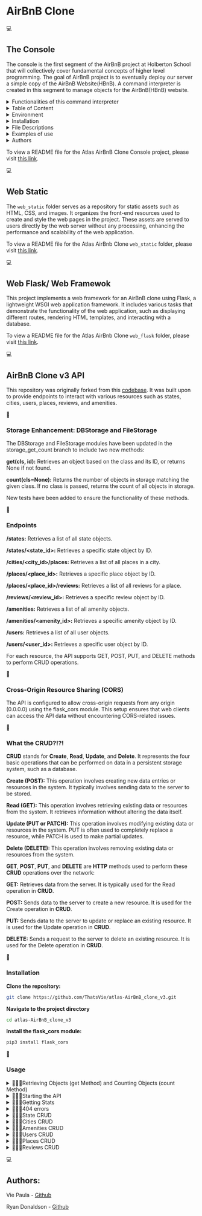# AirBnB Clone 

💻
## The Console
The console is the first segment of the AirBnB project at Holberton School that will collectively cover fundamental concepts of higher level programming. The goal of AirBnB project is to eventually deploy our server a simple copy of the AirBnB Website(HBnB). A command interpreter is created in this segment to manage objects for the AirBnB(HBnB) website.

<details>
<summary>Functionalities of this command interpreter</summary>
<ul>
  <li>Create a new object (ex: a new User or a new Place)</li>
  <li>Retrieve an object from a file, a database etc...</li>
  <li>Do operations on objects (count, compute stats, etc...)</li>
  <li>Update attributes of an object</li>
  <li>Destroy an object</li>
</ul>
</details>
    
<details>
<summary>Table of Content</summary>
<ul>
  <li><a href="#environment">Environment</a></li>
  <li><a href="#installation">Installation</a></li>
  <li><a href="#file-descriptions">File Descriptions</a></li>
  <li><a href="#usage">Usage</a></li>
  <li><a href="#examples-of-use">Examples of use</a></li>
  <li><a href="#bugs">Bugs</a></li>
  <li><a href="#authors">Authors</a></li>
  <li><a href="#license">License</a></li>
</ul>
</details>

<details>
<summary> Environment</summary>
<ul>
  <li>This project is interpreted/tested on Ubuntu 14.04 LTS using python3 (version 3.4.3) </li>
</ul>
</details>

<details>
<summary>Installation</summary>
<ul>
  <li>Clone this repository: `git clone "https://github.com/alexaorrico/AirBnB_clone.git"`</li>
  <li>Access AirBnb directory: `cd AirBnB_clone`</li>
  <li>Run hbnb(interactively): `./console` and enter command</li>
  <li>Run hbnb(non-interactively): `echo "<command>" | ./console.py`</li>
</ul>
</details>

<details>
<summary>File Descriptions</summary>
<ul>
  <li>[console.py](console.py) - the console contains the entry point of the command interpreter.</li>
  <li>List of commands this console current supports:</li>
  <li>`EOF` - exits console</li>
  <li>`quit` - exits console</li>
  <li>`<emptyline>` - overwrites default emptyline method and does nothing</li>
  <li>`create` - Creates a new instance of`BaseModel`, saves it (to the JSON file) and prints the id</li>
  <li>`destroy` - Deletes an instance based on the class name and id (save the change into the JSON file).</li>
  <li>`show` - Prints the string representation of an instance based on the class name and id.</li>
  <li>`all` - Prints all string representation of all instances based or not on the class name.</li>
  <li>`update` - Updates an instance based on the class name and id by adding or updating attribute (save the change into the JSON file).</li>
</ul>

#### `models/` directory contains classes used for this project:
<ul>
  <li>[base_model.py](/models/base_model.py) - The BaseModel class from which future classes will be derived</li>
  <li>`def __init__(self, *args, **kwargs)` - Initialization of the base model</li>
  <li>`def __str__(self)` - String representation of the BaseModel class</li>
  <li>`def save(self)` - Updates the attribute `updated_at` with the current datetime</li>
  <li>`def to_dict(self)` - returns a dictionary containing all keys/values of the instance</li>
</ul>

Classes inherited from Base Model:
<ul>
  <li>[amenity.py](/models/amenity.py)</li>
  <li>[city.py](/models/city.py)</li>
  <li>[place.py](/models/place.py)</li>
  <li>[review.py](/models/review.py)</li>
  <li>[state.py](/models/state.py)</li>
  <li>[user.py](/models/user.py)</li>
</ul>

#### `/models/engine` directory contains File Storage class that handles JASON serialization and deserialization :
<ul>
  <li>[file_storage.py](/models/engine/file_storage.py) - serializes instances to a JSON file & deserializes back to instances</li>
  <li>`def all(self)` - returns the dictionary __objects</li>
  <li>`def new(self, obj)` - sets in __objects the obj with key <obj class name>.id</li>
  <li>`def save(self)` - serializes __objects to the JSON file (path: __file_path)</li>
  <li>` def reload(self)` - deserializes the JSON file to __objects</li>
</ul>

#### `/tests` directory contains all unit test cases for this project:
<ul>
  <li>[/test_models/test_base_model.py](/tests/test_models/test_base_model.py) - Contains the TestBaseModel and TestBaseModelDocs classes</li>
  <li>TestBaseModelDocs class:</li>
  <li>`def setUpClass(cls)`- Set up for the doc tests</li>
  <li>`def test_pep8_conformance_base_model(self)` - Test that models/base_model.py conforms to PEP8</li>
  <li>`def test_pep8_conformance_test_base_model(self)` - Test that tests/test_models/test_base_model.py conforms to PEP8</li>
  <li>`def test_bm_module_docstring(self)` - Test for the base_model.py module docstring</li>
  <li>`def test_bm_class_docstring(self)` - Test for the BaseModel class docstring</li>
  <li>`def test_bm_func_docstrings(self)` - Test for the presence of docstrings in BaseModel methods</li>

TestBaseModel class:
<ul>
  <li>`def test_is_base_model(self)` - Test that the instantiation of a BaseModel works</li>
  <li>`def test_created_at_instantiation(self)` - Test created_at is a pub. instance attribute of type datetime</li>
  <li>`def test_updated_at_instantiation(self)` - Test updated_at is a pub. instance attribute of type datetime</li>
  <li>`def test_diff_datetime_objs(self)` - Test that two BaseModel instances have different datetime objects</li>
</ul>

[/test_models/test_amenity.py](/tests/test_models/test_amenity.py) - Contains the TestAmenityDocs class:
<ul>
  <li>`def setUpClass(cls)` - Set up for the doc tests</li>
  <li>`def test_pep8_conformance_amenity(self)` - Test that models/amenity.py conforms to PEP8</li>
  <li>`def test_pep8_conformance_test_amenity(self)` - Test that tests/test_models/test_amenity.py conforms to PEP8</li>
  <li>`def test_amenity_module_docstring(self)` - Test for the amenity.py module docstring</li>
  <li>`def test_amenity_class_docstring(self)` - Test for the Amenity class docstring</li>
</ul>

[/test_models/test_city.py](/tests/test_models/test_city.py) - Contains the TestCityDocs class:
<ul>
  <li>`def setUpClass(cls)` - Set up for the doc tests</li>
  <li>`def test_pep8_conformance_city(self)` - Test that models/city.py conforms to PEP8</li>
  <li>`def test_pep8_conformance_test_city(self)` - Test that tests/test_models/test_city.py conforms to PEP8</li>
  <li>`def test_city_module_docstring(self)` - Test for the city.py module docstring</li>
  <li>`def test_city_class_docstring(self)` - Test for the City class docstring</li>
</ul>

[/test_models/test_file_storage.py](/tests/test_models/test_file_storage.py) - Contains the TestFileStorageDocs class:
<ul>
  <li>`def setUpClass(cls)` - Set up for the doc tests</li>
  <li>`def test_pep8_conformance_file_storage(self)` - Test that models/file_storage.py conforms to PEP8</li>
  <li>`def test_pep8_conformance_test_file_storage(self)` - Test that tests/test_models/test_file_storage.py conforms to PEP8</li>
  <li>`def test_file_storage_module_docstring(self)` - Test for the file_storage.py module docstring</li>
  <li>`def test_file_storage_class_docstring(self)` - Test for the FileStorage class docstring</li>
</ul>

[/test_models/test_place.py](/tests/test_models/test_place.py) - Contains the TestPlaceDoc class:
<ul>
  <li>`def setUpClass(cls)` - Set up for the doc tests</li>
  <li>`def test_pep8_conformance_place(self)` - Test that models/place.py conforms to PEP8.</li>
  <li>`def test_pep8_conformance_test_place(self)` - Test that tests/test_models/test_place.py conforms to PEP8.</li>
  <li>`def test_place_module_docstring(self)` - Test for the place.py module docstring</li>
  <li>`def test_place_class_docstring(self)` - Test for the Place class docstring</li>
</ul>

[/test_models/test_review.py](/tests/test_models/test_review.py) - Contains the TestReviewDocs class:
<ul>
  <li>`def setUpClass(cls)` - Set up for the doc tests</li>
  <li>`def test_pep8_conformance_review(self)` - Test that models/review.py conforms to PEP8</li>
  <li>`def test_pep8_conformance_test_review(self)` - Test that tests/test_models/test_review.py conforms to PEP8</li>
  <li>`def test_review_module_docstring(self)` - Test for the review.py module docstring</li>
  <li>`def test_review_class_docstring(self)` - Test for the Review class docstring</li>
</ul>

[/test_models/state.py](/tests/test_models/test_state.py) - Contains the TestStateDocs class:
<ul>
  <li>`def setUpClass(cls)` - Set up for the doc tests</li>
  <li>`def test_pep8_conformance_state(self)` - Test that models/state.py conforms to PEP8</li>
  <li>`def test_pep8_conformance_test_state(self)` - Test that tests/test_models/test_state.py conforms to PEP8</li>
  <li>`def test_state_module_docstring(self)` - Test for the state.py module docstring</li>
  <li>`def test_state_class_docstring(self)` - Test for the State class docstring</li>
</ul>

[/test_models/user.py](/tests/test_models/test_user.py) - Contains the TestUserDocs class:
<ul>
  <li>`def setUpClass(cls)` - Set up for the doc tests</li>
  <li>`def test_pep8_conformance_user(self)` - Test that models/user.py conforms to PEP8</li>
  <li>`def test_pep8_conformance_test_user(self)` - Test that tests/test_models/test_user.py conforms to PEP8</li>
  <li>`def test_user_module_docstring(self)` - Test for the user.py module docstring</li>
  <li>`def test_user_class_docstring(self)` - Test for the User class docstring</li>
</ul>


</details>

<details>
<summary>Examples of use</summary>

```
vagrantAirBnB_clone$./console.py
(hbnb) help

Documented commands (type help <topic>):
========================================
EOF  all  create  destroy  help  quit  show  update

(hbnb) all MyModel
** class doesn't exist **
(hbnb) create BaseModel
7da56403-cc45-4f1c-ad32-bfafeb2bb050
(hbnb) all BaseModel
[[BaseModel] (7da56403-cc45-4f1c-ad32-bfafeb2bb050) {'updated_at': datetime.datetime(2017, 9, 28, 9, 50, 46, 772167), 'id': '7da56403-cc45-4f1c-ad32-bfafeb2bb050', 'created_at': datetime.datetime(2017, 9, 28, 9, 50, 46, 772123)}]
(hbnb) show BaseModel 7da56403-cc45-4f1c-ad32-bfafeb2bb050
[BaseModel] (7da56403-cc45-4f1c-ad32-bfafeb2bb050) {'updated_at': datetime.datetime(2017, 9, 28, 9, 50, 46, 772167), 'id': '7da56403-cc45-4f1c-ad32-bfafeb2bb050', 'created_at': datetime.datetime(2017, 9, 28, 9, 50, 46, 772123)}
(hbnb) destroy BaseModel 7da56403-cc45-4f1c-ad32-bfafeb2bb050
(hbnb) show BaseModel 7da56403-cc45-4f1c-ad32-bfafeb2bb050
** no instance found **
(hbnb) quit
```
</details>

<details>
<summary> Authors</summary>
<li>Alexa Orrico - [Github](https://github.com/alexaorrico) / [Twitter](https://twitter.com/alexa_orrico)  </li>
<li>Jennifer Huang - [Github](https://github.com/jhuang10123) / [Twitter](https://twitter.com/earthtojhuang)  </li>
<li>Second part of Airbnb: Joann Vuong</li>
</details>

To view a README file for the Atlas AirBnB Clone Console project, please visit [this link](https://github.com/ThatsVie/atlas-AirBnB_clone/blob/main/README.md).


💻
 ## Web Static

The `web_static` folder serves as a repository for static assets such as HTML, CSS, and images. It organizes the front-end resources used to create and style the web pages in the project. These assets are served to users directly by the web server without any processing, enhancing the performance and scalability of the web application.

To view a README file for the Atlas AirBnb Clone `web_static` folder, please visit [this link](https://github.com/ThatsVie/atlas-AirBnB_clone/blob/main/web_static/README.md).

💻
## Web Flask/ Web Framewok

This project implements a web framework for an AirBnB clone using Flask, a lightweight WSGI web application framework. It includes various tasks that demonstrate the functionality of the web application, such as displaying different routes, rendering HTML templates, and interacting with a database.

To view a README file for the Atlas AirBnb Clone `web_flask` folder, please visit [this link](https://github.com/ThatsVie/atlas-AirBnB_clone_v2/blob/master/web_flask/README.md).

💻
## AirBnB Clone v3 API

This repository was originally forked from this [codebase](https://github.com/alexaorrico/AirBnB_clone_v2). It was built upon to provide endpoints to interact with various resources such as states, cities, users, places, reviews, and amenities.

💫
### Storage Enhancement: DBStorage and FileStorage

The DBStorage and FileStorage modules have been updated in the storage_get_count branch to include two new methods:

**get(cls, id):** Retrieves an object based on the class and its ID, or returns None if not found.

**count(cls=None):** Returns the number of objects in storage matching the given class. If no class is passed, returns the count of all objects in storage.

New tests have been added to ensure the functionality of these methods.

💫
### Endpoints

**/states:** Retrieves a list of all state objects.

**/states/<state_id>:** Retrieves a specific state object by ID.

**/cities/<city_id>/places:** Retrieves a list of all places in a city.

**/places/<place_id>:** Retrieves a specific place object by ID.

**/places/<place_id>/reviews:** Retrieves a list of all reviews for a place.

**/reviews/<review_id>:** Retrieves a specific review object by ID.

**/amenities:** Retrieves a list of all amenity objects.

**/amenities/<amenity_id>:** Retrieves a specific amenity object by ID.

**/users:** Retrieves a list of all user objects.

**/users/<user_id>:** Retrieves a specific user object by ID.

For each resource, the API supports GET, POST, PUT, and DELETE methods to perform CRUD operations.

💫
### Cross-Origin Resource Sharing (CORS)
The API is configured to allow cross-origin requests from any origin (0.0.0.0) using the flask_cors module. This setup ensures that web clients can access the API data without encountering CORS-related issues.

💫
### What the CRUD?!?!
**CRUD** stands for **Create**, **Read**, **Update**, and **Delete**. It represents the four basic operations that can be performed on data in a persistent storage system, such as a database.

**Create (POST):** This operation involves creating new data entries or resources in the system. It typically involves sending data to the server to be stored.

**Read (GET):** This operation involves retrieving existing data or resources from the system. It retrieves information without altering the data itself.

**Update (PUT or PATCH):** This operation involves modifying existing data or resources in the system. PUT is often used to completely replace a resource, while PATCH is used to make partial updates.

**Delete (DELETE):** This operation involves removing existing data or resources from the system.

**GET**, **POST**, **PUT**, and **DELETE** are **HTTP** methods used to perform these **CRUD** operations over the network:

**GET:** Retrieves data from the server. It is typically used for the Read operation in **CRUD**.

**POST:** Sends data to the server to create a new resource. It is used for the Create operation in **CRUD**.

**PUT:** Sends data to the server to update or replace an existing resource. It is used for the Update operation in **CRUD**.

**DELETE:** Sends a request to the server to delete an existing resource. It is used for the Delete operation in **CRUD**.

💫
### Installation

**Clone the repository:**
```bash
git clone https://github.com/ThatsVie/atlas-AirBnB_clone_v3.git
```
**Navigate to the project directory**
```bash
cd atlas-AirBnB_clone_v3
```
**Install the flask_cors module:**
```bash
pip3 install flask_cors
```
💫
### Usage

<details>
<summary>
🌻🌻🌻Retrieving Objects (get Method) and Counting Objects (count Method) </summary>
<ul>
  <li>
    
Input this command:

```bash
cat test_get_count.py
```

The command cat test_get_count.py is used to display the contents of the file named test_get_count.py.
![Screenshot 2024-03-18 155039](https://github.com/ThatsVie/atlas-AirBnB_clone_v3/assets/143755961/14959e0c-c94b-43ea-bccf-efc9460cfecb)

Input this command:

```bash
HBNB_MYSQL_USER=hbnb_dev HBNB_MYSQL_PWD=hbnb_dev_pwd HBNB_MYSQL_HOST=localhost HBNB_MYSQL_DB=hbnb_dev_db HBNB_TYPE_STORAGE=db ./test_get_count.py
```
This command sets environment variables for MySQL connection parameters (HBNB_MYSQL_USER, HBNB_MYSQL_PWD, HBNB_MYSQL_HOST, HBNB_MYSQL_DB) and the storage type (HBNB_TYPE_STORAGE). Then, it executes the Python script test_get_count.py.

![Screenshot 2024-03-18 155447](https://github.com/ThatsVie/atlas-AirBnB_clone_v3/assets/143755961/870992bd-3496-43d3-a900-a354c6b6d222)

Input this command:

```bash
./test_get_count.py
```

This command executes the Python script named test_get_count.py in the current directory.

![Screenshot 2024-03-18 155722](https://github.com/ThatsVie/atlas-AirBnB_clone_v3/assets/143755961/33f6ebc4-a9d3-434b-8c56-ad31ad713e4a)

</ul> </li> </details>


<details>
<summary>
🌻🌻🌻Starting the API
</summary>
  <ul></li>
    
Input this command:
```bash
HBNB_MYSQL_USER=hbnb_dev HBNB_MYSQL_PWD=hbnb_dev_pwd HBNB_MYSQL_HOST=localhost HBNB_MYSQL_DB=hbnb_dev_db HBNB_TYPE_STORAGE=db HBNB_API_HOST=0.0.0.0 HBNB_API_PORT=5000 python3 -m api.v1.app
```
This command initializes environment variables for MySQL configuration, storage type, API host, and port, then runs the API server using Python 3.

![Screenshot 2024-03-18 160252](https://github.com/ThatsVie/atlas-AirBnB_clone_v3/assets/143755961/e1bd81a7-04be-434a-9d5a-548266ae664a)

In another terminal input this command:
```bash
curl -X GET http://0.0.0.0:5000/api/v1/status
```
This command sends a **GET** request to the specified URL (http://0.0.0.0:5000/api/v1/status) to retrieve the status of the API.

![Screenshot 2024-03-18 160933](https://github.com/ThatsVie/atlas-AirBnB_clone_v3/assets/143755961/7243b816-3017-42cc-beb8-2ea01fb825bc)

Next, input this command:
```bash
curl -X GET -s http://0.0.0.0:5000/api/v1/status -vvv 2>&1 | grep Content-Type
```
This command sends a **GET** request to the URL http://0.0.0.0:5000/api/v1/status with verbose output enabled (-vvv) while suppressing the progress meter (-s). It then redirects the standard error stream (2>&1) to the standard output stream. Finally, it filters the output to display lines containing "Content-Type" using the grep command.

![Screenshot 2024-03-18 161236](https://github.com/ThatsVie/atlas-AirBnB_clone_v3/assets/143755961/7b3b8c22-476d-440e-a178-22fb2a432692)

</ul> </li> </details>

<details>
<summary>
🌻🌻🌻Getting Stats  </summary>
<ul>
  <li>
    
**Note: For this to work the API needs to be running.**

In your terminal input this command:
```bash
curl -X GET http://0.0.0.0:5000/api/v1/stats
```
This command sends a **GET** request to the specified URL http://0.0.0.0:5000/api/v1/stats. It is querying an API endpoint to retrieve statistics about the number of each type of object. The response will contain a JSON object with the counts of various object types such as amenities, cities, places, reviews, states, and users.

![Screenshot 2024-03-18 164441](https://github.com/ThatsVie/atlas-AirBnB_clone_v3/assets/143755961/92765fc0-f35a-4d4d-8f00-593b96591e94)


Now, in your browser:
```bash
http://localhost:5000/api/v1/stats
```
![Screenshot 2024-03-18 164607](https://github.com/ThatsVie/atlas-AirBnB_clone_v3/assets/143755961/3b0cc174-5da5-4c4f-9698-5fe0acdb98e8)

</ul> </li> </details>

<details>
<summary>🌻🌻🌻404 errors  </summary>
<ul>
  <li>

**Note: Ensure the API is running**

This task ensures that when clients access invalid endpoints in the API, they receive a clear and standardized JSON response indicating that the requested resource was not found.

In your terminal input this command
```bash
curl -X GET http://0.0.0.0:5000/api/v1/nop
```

This command sends a **GET** request to http://0.0.0.0:5000/api/v1/nop, attempting to retrieve data from the specified URL.
![Screenshot 2024-03-18 170823](https://github.com/ThatsVie/atlas-AirBnB_clone_v3/assets/143755961/871248f0-ddf9-43ee-8fa7-7ca59ba7031a)

Then, input this command
```bash
curl -X GET http://0.0.0.0:5000/api/v1/nop -vvv
```
This command sends a verbose GET request to http://0.0.0.0:5000/api/v1/nop, providing detailed output about the request and response communication.

![Screenshot 2024-03-18 170844](https://github.com/ThatsVie/atlas-AirBnB_clone_v3/assets/143755961/c200ec65-5028-4353-a23c-7b42f84e3279)

Now, in your browser:
```bash
http://localhost:5000/api/v1/nop
```
![Screenshot 2024-03-18 170706](https://github.com/ThatsVie/atlas-AirBnB_clone_v3/assets/143755961/79c60134-4dd9-42dd-878a-3a15a49012d5)

</ul> </li> </details>

<details>
<summary>
🌻🌻🌻State CRUD   </summary>
<ul>
  <li>

**Ensure the API server is still running**
Input this command in your terminal
```bash
curl -X GET http://0.0.0.0:5000/api/v1/states/
```

This command retrieves a list of all State objects from the API.

![Screenshot 2024-03-18 171651](https://github.com/ThatsVie/atlas-AirBnB_clone_v3/assets/143755961/7b028171-a828-481a-98dd-da5cb339b237)


Now in your browser:
```bash
http://localhost:5000/api/v1/states/
```

![Screenshot 2024-03-18 171812](https://github.com/ThatsVie/atlas-AirBnB_clone_v3/assets/143755961/46275bea-8ada-42e8-a47e-8a06f4fccfd2)


Next, in the terminal input this command:
```bash
curl -X GET http://0.0.0.0:5000/api/v1/states/bbee73a7-2f71-47e6-938a-2d9e932d4ff9
```

This command retrieves a specific State object with the ID "bbee73a7-2f71-47e6-938a-2d9e932d4ff9" from the API.

![Screenshot 2024-03-18 172110](https://github.com/ThatsVie/atlas-AirBnB_clone_v3/assets/143755961/943d4a6f-ae5d-4cde-ad56-ce721c49b460)

In your browser:
```
http://localhost:5000/api/v1/states/bbee73a7-2f71-47e6-938a-2d9e932d4ff9
```

![Screenshot 2024-03-18 172323](https://github.com/ThatsVie/atlas-AirBnB_clone_v3/assets/143755961/fa91b52a-4d04-4765-a376-b9b035d637e2)

Next, in your terminal input this command

```bash
curl -X POST http://0.0.0.0:5000/api/v1/states/ -H "Content-Type: application/json" -d '{"name": "California"}' -vvv
```
This command sends a **POST** request to create a new State object with the name "California" to the specified API endpoint. The request body is in JSON format, containing the name of the State. The -vvv flag is for verbose output, providing detailed information about the request and response.

![Screenshot 2024-03-18 172632](https://github.com/ThatsVie/atlas-AirBnB_clone_v3/assets/143755961/407f72c4-ac27-4dbc-9642-ee709521d547)

Next, in your terminal input this command
```
curl -X PUT http://0.0.0.0:5000/api/v1/states/bbee73a7-2f71-47e6-938a-2d9e932d4ff9 -H "Content-Type: application/json" -d '{"name": "Mississippi is so cool"}'
```
This command is sending a **PUT** request to the endpoint http://0.0.0.0:5000/api/v1/states/bbee73a7-2f71-47e6-938a-2d9e932d4ff9 with the data {"name": "Mississippi is so cool"} in JSON format and specifying the header Content-Type: application/json. It's intended to update the name of the State object with the specified ID (bbee73a7-2f71-47e6-938a-2d9e932d4ff9) to "Mississippi is so cool".

![Screenshot 2024-03-18 173318](https://github.com/ThatsVie/atlas-AirBnB_clone_v3/assets/143755961/c71682f4-0bc5-4b61-be06-7238e6c6c240)

In your browser:
```bash
http://localhost:5000/api/v1/states/bbee73a7-2f71-47e6-938a-2d9e932d4ff9
```

![Screenshot 2024-03-18 173453](https://github.com/ThatsVie/atlas-AirBnB_clone_v3/assets/143755961/e51ff67a-b131-478c-9270-df9a8ef4c4a2)

Mississippi is so cool now!( And always, obvs!)

**Important Note about DELETE:
Currently, although the DELETE function for State exists, there are constraints related to the state_id column in the cities table. This constraint prevents the deletion of State objects if associated City objects still reference them. As a result, attempting to use the DELETE function for State while associated City objects still exist triggers an error. You must delete all associated Cities before deleting the State**

</ul> </li> </details>

<details>
<summary>
🌻🌻🌻Cities CRUD   </summary>
<ul>
  <li>

**Ensure the API server is still running**

Input this command in your terminal
```bash
curl -X GET http://0.0.0.0:5000/api/v1/states/not_an_id/cities/
```
The command curl -X GET http://0.0.0.0:5000/api/v1/states/not_an_id/cities/ sends a **GET** request to the specified URL, which is the endpoint for retrieving the list of cities associated with a particular state. However, in this case, the not_an_id part in the URL represents that the provided state_id is not a valid ID for any state object in the system. Therefore, the request will lresult in a 404 error indicating that the state with the provided ID was not found.

![image](https://github.com/ThatsVie/atlas-AirBnB_clone_v3/assets/143755961/c5d9fb34-6cf4-46b2-82d7-f5c521964363)

In your browser:
```bash
http://localhost:5000/api/v1/states/not_an_id/cities/
```
![image](https://github.com/ThatsVie/atlas-AirBnB_clone_v3/assets/143755961/4752f391-a60a-4989-91b3-2f912010d86e)

Next, input this command in your terminal
```bash
curl -X GET http://0.0.0.0:5000/api/v1/states/2b9a4627-8a9e-4f32-a752-9a84fa7f4efd/cities
```
The command curl -X GET http://0.0.0.0:5000/api/v1/states/2b9a4627-8a9e-4f32-a752-9a84fa7f4efd/cities sends a **GET** request to the specified URL, which is the endpoint for retrieving the list of cities associated with the state identified by the UUID 2b9a4627-8a9e-4f32-a752-9a84fa7f4efd. This command fetches all cities that belong to the state with the provided ID.

![image](https://github.com/ThatsVie/atlas-AirBnB_clone_v3/assets/143755961/0a3203d7-c312-4745-9126-4af9366492ba)

In your browser:
```bash
http://localhost:5000/api/v1/states/2b9a4627-8a9e-4f32-a752-9a84fa7f4efd/cities
```
![image](https://github.com/ThatsVie/atlas-AirBnB_clone_v3/assets/143755961/4ece7f3f-2405-42cf-8873-3bb55d40eb3a)

Next, input this command in your terminal:
```bash
curl -X GET http://0.0.0.0:5000/api/v1/cities/1da255c0-f023-4779-8134-2b1b40f87683
```
The command curl -X GET http://0.0.0.0:5000/api/v1/cities/1da255c0-f023-4779-8134-2b1b40f87683 sends a **GET** request to the specified URL, which is the endpoint for retrieving information about a specific city. The UUID 1da255c0-f023-4779-8134-2b1b40f87683 in the URL identifies the city whose information is being requested.

![image](https://github.com/ThatsVie/atlas-AirBnB_clone_v3/assets/143755961/907c843d-d311-4539-abe5-eeda86eeba58)

In your browser:
```bash
http://localhost:5000/api/v1/cities/1da255c0-f023-4779-8134-2b1b40f87683
```

![image](https://github.com/ThatsVie/atlas-AirBnB_clone_v3/assets/143755961/fec5632a-c160-4b12-bc71-13de8082679f)

Next, input this command in your terminal:
```
curl -X POST http://0.0.0.0:5000/api/v1/states/2b9a4627-8a9e-4f32-a752-9a84fa7f4efd/cities -H "Content-Type: application/json" -d '{"name": "Alexandria"}' -vvv
```
This command CREATES city named "Alexandria" associated with the state identified by the UUID 2b9a4627-8a9e-4f32-a752-9a84fa7f4efd.

![image](https://github.com/ThatsVie/atlas-AirBnB_clone_v3/assets/143755961/38858ba6-5d7c-4f71-b737-1a16f8caa78e)

In your browser:
```bash
http://localhost:5000/api/v1/states/2b9a4627-8a9e-4f32-a752-9a84fa7f4efd/cities
```

![image](https://github.com/ThatsVie/atlas-AirBnB_clone_v3/assets/143755961/edb08564-223b-4e68-a8c2-310d45442d77)

Input this command in your terminal:
```bash
curl -X PUT http://0.0.0.0:5000/api/v1/cities/8b871e03-8103-40b0-b609-ad776960468e -H "Content-Type: application/json" -d '{"name": "Bossier City"}'
```
The command curl -X PUT http://0.0.0.0:5000/api/v1/cities/8b871e03-8103-40b0-b609-ad776960468e -H "Content-Type: application/json" -d '{"name": "Bossier City"}' sends an HTTP **PUT** request to update a City object with the ID 8b871e03-8103-40b0-b609-ad776960468e. It specifies that the data being sent is in JSON format and includes the new name "Bossier City" for the city being updated.

![image](https://github.com/ThatsVie/atlas-AirBnB_clone_v3/assets/143755961/9ed96d68-7dea-412d-8102-dcd5b26c0f9c)


Input this command in your terminal:
```bash
curl -X GET http://0.0.0.0:5000/api/v1/cities/8b871e03-8103-40b0-b609-ad776960468e
```
The command curl -X GET http://0.0.0.0:5000/api/v1/cities/8b871e03-8103-40b0-b609-ad776960468e sends an HTTP GET request to retrieve information about the City object with the ID 8b871e03-8103-40b0-b609-ad776960468e from the specified API endpoint.

![image](https://github.com/ThatsVie/atlas-AirBnB_clone_v3/assets/143755961/04bb0e93-cc96-4839-bb38-47bade7b3b7c)

The response confirms that the City object's information has been updated, showing the new name "Bossier City" along with other details such as creation and update timestamps.

In your browser:
```bash
http://localhost:5000/api/v1/cities/8b871e03-8103-40b0-b609-ad776960468e
```

![Screenshot 2024-03-18 194927](https://github.com/ThatsVie/atlas-AirBnB_clone_v3/assets/143755961/dba75d0e-0a6d-4b32-b97c-b13b0be89086)


Input this command in your terminal:
```bash
curl -X DELETE http://0.0.0.0:5000/api/v1/cities/8b871e03-8103-40b0-b609-ad776960468e
```
This command sends an HTTP **DELETE** request to the specified endpoint http://0.0.0.0:5000/api/v1/cities/8b871e03-8103-40b0-b609-ad776960468e, aiming to delete the City object with the ID 8b871e03-8103-40b0-b609-ad776960468e. It requests the server to remove the City resource associated with the provided ID. If successful, the server should respond with an appropriate confirmation or success message, indicating that the deletion was executed.

![image](https://github.com/ThatsVie/atlas-AirBnB_clone_v3/assets/143755961/b8cf1b58-4363-436d-b4d8-bfa9483b32dd)

Input this command in your terminal:
```bash
curl -X GET http://0.0.0.0:5000/api/v1/cities/8b871e03-8103-40b0-b609-ad776960468e
```
This command is used to verify whether the City with the ID 8b871e03-8103-40b0-b609-ad776960468e has been deleted. It sends an HTTP GET request to the specified endpoint http://0.0.0.0:5000/api/v1/cities/8b871e03-8103-40b0-b609-ad776960468e to retrieve information about the City object. If the City has been successfully deleted, the server's response should indicate that the resource is not found.

![image](https://github.com/ThatsVie/atlas-AirBnB_clone_v3/assets/143755961/b81958c1-4ab6-40a9-b8a4-e01b39a10856)


In your browser:
```bash
http://localhost:5000/api/v1/cities/8b871e03-8103-40b0-b609-ad776960468e
```
![image](https://github.com/ThatsVie/atlas-AirBnB_clone_v3/assets/143755961/48a14aa5-6f1f-4e29-9e20-a4fb3c5483ea)

</ul> </li> </details>

<details>
<summary>
🌻🌻🌻Amenities CRUD  </summary>
<ul>
  <li>

**Ensure the API server is still running**

Input this command in your terminal
```bash
curl -X GET http://0.0.0.0:5000/api/v1/amenities/
```
The command curl -X **GET** http://0.0.0.0:5000/api/v1/amenities/ fetches a list of all amenities from the specified API endpoint.

![image](https://github.com/ThatsVie/atlas-AirBnB_clone_v3/assets/143755961/36928225-9cad-4670-81ce-8d170125235c)

In your browser:
```bash
http://localhost:5000/api/v1/amenities/
```

![image](https://github.com/ThatsVie/atlas-AirBnB_clone_v3/assets/143755961/b7706689-a244-4d25-831a-707e7d77443d)

Next, input this command in your terminal:
```bash
curl -X GET http://0.0.0.0:5000/api/v1/amenities/017ec502-e84a-4a0f-92d6-d97e27bb6bdf
```

The command curl -X **GET** http://0.0.0.0:5000/api/v1/amenities/017ec502-e84a-4a0f-92d6-d97e27bb6bdf sends a GET request to the specified API endpoint, aiming to retrieve information about the amenity with the ID 017ec502-e84a-4a0f-92d6-d97e27bb6bdf.

![image](https://github.com/ThatsVie/atlas-AirBnB_clone_v3/assets/143755961/3eb73fa9-a8a0-4f17-97b1-f67d337df377)

In your browser:
```bash
http://localhost:5000/api/v1/amenities/017ec502-e84a-4a0f-92d6-d97e27bb6bdf
```

![image](https://github.com/ThatsVie/atlas-AirBnB_clone_v3/assets/143755961/74768849-0279-4220-94db-8254e74289d4)

Next, input this command in your terminal:

```bash
curl -X POST http://0.0.0.0:5000/api/v1/amenities/ -H "Content-Type: application/json" -d '{"name": "Pugs"}' -vvv
```

This command is making a **POST** request to the endpoint http://0.0.0.0:5000/api/v1/amenities/ with the header Content-Type: application/json and the data {"name": "Pugs"} in JSON format. The -vvv flag is for verbose output, providing detailed information about the request and response. It is intended to create a new amenity with the name "Pugs" in the API.

![image](https://github.com/ThatsVie/atlas-AirBnB_clone_v3/assets/143755961/9ed081ac-aa46-4170-a1b3-c5f626974e04)

In your browser:
```bash
http://localhost:5000/api/v1/amenities/a4efd896-0685-47d3-ab8b-daa06195951a
```

![image](https://github.com/ThatsVie/atlas-AirBnB_clone_v3/assets/143755961/ff09942a-f74d-4d4a-8b92-3e7b984603ca)

Next, input this command in your terminal:
```bash
 curl -X PUT http://0.0.0.0:5000/api/v1/amenities/a4efd896-0685-47d3-ab8b-daa06195951a -H "Content-Type: application/json" -d '{"name": "Pugs are Love"}'
```

This command is sending a **PUT** request to the endpoint http://0.0.0.0:5000/api/v1/amenities/a4efd896-0685-47d3-ab8b-daa06195951a with the header Content-Type: application/json and the data {"name": "Pugs are Love"} in JSON format. It's intended to update the amenity with the ID a4efd896-0685-47d3-ab8b-daa06195951a to have the name "Pugs are Love" in the API.

![image](https://github.com/ThatsVie/atlas-AirBnB_clone_v3/assets/143755961/8efb23bb-fecf-4aea-9663-475e17ebd0d8)

Next, input this command in your terminal:
```bash
curl -X GET http://0.0.0.0:5000/api/v1/amenities/a4efd896-0685-47d3-ab8b-daa06195951a
```


This command is sending a **GET** request to the endpoint http://0.0.0.0:5000/api/v1/amenities/a4efd896-0685-47d3-ab8b-daa06195951a. It is requesting information about the amenity with the ID a4efd896-0685-47d3-ab8b-daa06195951a from the API.

![image](https://github.com/ThatsVie/atlas-AirBnB_clone_v3/assets/143755961/c1334449-52ab-40c8-bf37-24450e03b41f)


In your browser:
```bash
http://localhost:5000/api/v1/amenities/a4efd896-0685-47d3-ab8b-daa06195951a
```

![image](https://github.com/ThatsVie/atlas-AirBnB_clone_v3/assets/143755961/ba423bef-0d91-437f-9a03-90ff990f0967)


Next, input this command in your terminal:
```bash
curl -X DELETE http://0.0.0.0:5000/api/v1/amenities/a4efd896-0685-47d3-ab8b-daa06195951a
```

This command is sending a **DELETE** request to the endpoint http://0.0.0.0:5000/api/v1/amenities/a4efd896-0685-47d3-ab8b-daa06195951a. It is requesting the deletion of the amenity with the ID a4efd896-0685-47d3-ab8b-daa06195951a from the API.


Next, input this command in your terminal:

```bash
curl -X GET http://0.0.0.0:5000/api/v1/amenities/a4efd896-0685-47d3-ab8b-daa06195951a
```

This command is being used to verify the deletion of an amenity. It sends a GET request to the endpoint http://0.0.0.0:5000/api/v1/amenities/a4efd896-0685-47d3-ab8b-daa06195951a to check whether the amenity with the ID a4efd896-0685-47d3-ab8b-daa06195951a has been successfully deleted from the API.

![image](https://github.com/ThatsVie/atlas-AirBnB_clone_v3/assets/143755961/60008fe7-6617-4f14-b133-74e948401201)


In your browser:
```bash
http://localhost:5000/api/v1/amenities/a4efd896-0685-47d3-ab8b-daa06195951a
```
![image](https://github.com/ThatsVie/atlas-AirBnB_clone_v3/assets/143755961/49498c76-ca8f-4ac9-9efb-3357f0f03cc6)


</ul> </li> </details>



<details>
<summary>
🌻🌻🌻Users CRUD  </summary>
<ul>
  <li>

**Ensure the API server is still running**

Input this command in your terminal
```bash
curl -X GET http://0.0.0.0:5000/api/v1/users/
```

This command is sending a **GET** request to the endpoint http://0.0.0.0:5000/api/v1/users/ to retrieve a list of all users from the API.

![image](https://github.com/ThatsVie/atlas-AirBnB_clone_v3/assets/143755961/68a47151-70ba-4656-bf18-bf3187279cb3)


In your browser:
```bash
http://localhost:5000/api/v1/users/
```
![image](https://github.com/ThatsVie/atlas-AirBnB_clone_v3/assets/143755961/a0973b6b-1ad7-4dca-b3c2-b9960c94a7db)

Next, input this command in your terminal:
```bash
curl -X GET http://0.0.0.0:5000/api/v1/users/00a11245-12fa-436e-9ccc-967417f8c30a
```

This command is sending a **GET** request to the endpoint http://0.0.0.0:5000/api/v1/users/00a11245-12fa-436e-9ccc-967417f8c30a to retrieve information about a specific user identified by the UUID 00a11245-12fa-436e-9ccc-967417f8c30a.

![image](https://github.com/ThatsVie/atlas-AirBnB_clone_v3/assets/143755961/626db054-cbdb-45c5-85ff-c513a2531668)

In your browser:
```bash
http://localhost:5000/api/v1/users/00a11245-12fa-436e-9ccc-967417f8c30a
```

![image](https://github.com/ThatsVie/atlas-AirBnB_clone_v3/assets/143755961/1116d966-2090-4d35-924e-d185b4bdcb14)

Next, in your terminal input this command:
```bash
curl -X POST http://0.0.0.0:5000/api/v1/users/ -H "Content-Type: application/json" -d '{"first_name": "Puggy", "last_name": "Wuggy", "email": "puggy@pugsruletheworld.com", "password": "pugsnotdrugs"}' -vvv
```

This command is making a **POST** request to http://0.0.0.0:5000/api/v1/users/ to create a new user. It includes user data such as first name, last name, email, and password in JSON format. The server's response will be displayed with verbose output (-vvv).

![image](https://github.com/ThatsVie/atlas-AirBnB_clone_v3/assets/143755961/e08b27d5-34d7-4f98-a5d3-dbab42b222d6)


In your browser:
```bash
http://localhost:5000/api/v1/users/250ef043-9742-4308-abc1-02726675b103
```

![image](https://github.com/ThatsVie/atlas-AirBnB_clone_v3/assets/143755961/7778558a-0cb9-43cf-add6-a9ab9948d57a)


Next, input this command in the terminal:
```bash
curl -X PUT http://0.0.0.0:5000/api/v1/users/250ef043-9742-4308-abc1-02726675b103 -H "Content-Type: application/json" -d '{"first_name": "Puggie", "last_name": "Wuggie", "email": "puggie@pugsruletheworld.com", "password": "puggiessnotdrugs"}' -vvv
```

This command is sending a **PUT** request to update the user data associated with the ID 250ef043-9742-4308-abc1-02726675b103 at http://0.0.0.0:5000/api/v1/users/. It includes updated user information such as first name, last name, email, and password in JSON format, and verbose output (-vvv) is enabled to display detailed information about the request and response.

![image](https://github.com/ThatsVie/atlas-AirBnB_clone_v3/assets/143755961/77575556-4c8a-4c71-975b-02499ec158d5)

Next, input this command in the terminal:
```bash
curl -X GET http://0.0.0.0:5000/api/v1/users/250ef043-9742-4308-abc1-02726675b103
```

This command is sending an HTTP **GET** request to the specified endpoint http://0.0.0.0:5000/api/v1/users/250ef043-9742-4308-abc1-02726675b103 to retrieve information about the user with the ID "250ef043-9742-4308-abc1-02726675b103" from the API.

![image](https://github.com/ThatsVie/atlas-AirBnB_clone_v3/assets/143755961/50eca386-0dc9-49fe-8ddb-4a100900f41f)


In your browser:
```bash
http://localhost:5000/api/v1/users/250ef043-9742-4308-abc1-02726675b103
```
![image](https://github.com/ThatsVie/atlas-AirBnB_clone_v3/assets/143755961/3558246e-ea46-4007-8b94-e5b6afa98641)

You can see on the terminal and browser that the user's first name, last name, and password have been updated.

Next, input this command in the terminal
```bash
curl -X DELETE http://0.0.0.0:5000/api/v1/users/250ef043-9742-4308-abc1-02726675b103
```

This command is sending an HTTP DELETE request to the specified endpoint http://0.0.0.0:5000/api/v1/users/250ef043-9742-4308-abc1-02726675b103, aiming to delete the user with the ID "250ef043-9742-4308-abc1-02726675b103" from the API.

Then, input this command:
```bash
curl -X GET http://0.0.0.0:5000/api/v1/users/250ef043-9742-4308-abc1-02726675b103
```

This command is sending an HTTP GET request to the specified endpoint http://0.0.0.0:5000/api/v1/users/250ef043-9742-4308-abc1-02726675b103 to verify whether the user with the ID "250ef043-9742-4308-abc1-02726675b103" has been deleted.

![image](https://github.com/ThatsVie/atlas-AirBnB_clone_v3/assets/143755961/2911e59f-43b7-457b-9bae-404148825d05)

In your browser:

```bash
http://localhost:5000/api/v1/users/250ef043-9742-4308-abc1-02726675b103
```

![image](https://github.com/ThatsVie/atlas-AirBnB_clone_v3/assets/143755961/96f9fe40-9de8-4f8e-a694-1664f377fe8b)



</ul> </li> </details>




<details>
<summary>
🌻🌻🌻Places CRUD  </summary>
<ul>
  <li>

**Ensure the API server is still running**

Input this command in your terminal
```bash
curl -X GET http://0.0.0.0:5000/api/v1/cities/45903748-fa39-4cd0-8a0b-c62bfe471702/places
```

This command is sending an HTTP **GET** request to the specified endpoint http://0.0.0.0:5000/api/v1/cities/45903748-fa39-4cd0-8a0b-c62bfe471702/places. It retrieves a list of places associated with the city having the ID "45903748-fa39-4cd0-8a0b-c62bfe471702" from the API.

![image](https://github.com/ThatsVie/atlas-AirBnB_clone_v3/assets/143755961/6194c9fa-b10b-4856-97b7-f223741392f6)

In your browser:

```bash
http://localhost:5000/api/v1/cities/45903748-fa39-4cd0-8a0b-c62bfe471702/places
```

![image](https://github.com/ThatsVie/atlas-AirBnB_clone_v3/assets/143755961/0621e897-9ec0-47f7-91c7-bfca4d6c851c)

In your terminal input this command:
```
curl -X GET http://0.0.0.0:5000/api/v1/places/0b96262f-2c72-464c-a182-8f58afde4288
```

This command sends an HTTP **GET** request to the specified endpoint http://0.0.0.0:5000/api/v1/places/0b96262f-2c72-464c-a182-8f58afde4288. It retrieves information about a specific place identified by the UUID "0b96262f-2c72-464c-a182-8f58afde4288" from the API.

![image](https://github.com/ThatsVie/atlas-AirBnB_clone_v3/assets/143755961/171ce22c-5e90-4aa6-9424-acbd8c41d6fc)

In your browser:
```bash
http://localhost:5000/api/v1/places/0b96262f-2c72-464c-a182-8f58afde4288
```

![image](https://github.com/ThatsVie/atlas-AirBnB_clone_v3/assets/143755961/45db6287-0344-4b07-92fd-98a0e6f7e1af)

In your terminal input this command:

```bash
curl -X POST http://0.0.0.0:5000/api/v1/cities/45903748-fa39-4cd0-8a0b-c62bfe471702/places -H "Content-Type: application/json" -d '{"user_id": "b6160096-c503-4909-a674-7bfbddc8cc45", "name": "Puglandia"}'
```

This command sends an HTTP **POST** request to the specified endpoint http://0.0.0.0:5000/api/v1/cities/45903748-fa39-4cd0-8a0b-c62bfe471702/places. It is creating a new Place object associated with the City identified by the UUID 45903748-fa39-4cd0-8a0b-c62bfe471702. The request body contains JSON data specifying the user_id and name attributes of the new Place.


![image](https://github.com/ThatsVie/atlas-AirBnB_clone_v3/assets/143755961/6fe9e5c1-15da-45c2-ad6d-933dffc33f76)

In your browser: 
```bash
http://localhost:5000/api/v1/cities/45903748-fa39-4cd0-8a0b-c62bfe471702/places
```

![image](https://github.com/ThatsVie/atlas-AirBnB_clone_v3/assets/143755961/d3242b51-8a71-41a6-b4cd-bffb7a26a555)


In your terminal input this command:

```bash
 curl -X PUT http://0.0.0.0:5000/api/v1/places/0b96262f-2c72-464c-a182-8f58afde4288 -H "Content-Type: application/json" -d '{"name": "Pug Palace"}'
```

This command sends an HTTP **PUT** request to the specified endpoint http://0.0.0.0:5000/api/v1/places/0b96262f-2c72-464c-a182-8f58afde4288. It is updating the attributes of the Place object identified by the UUID 0b96262f-2c72-464c-a182-8f58afde4288. The request body contains JSON data specifying the updated value for the name attribute of the Place, which is being changed to "Pug Palace".

![image](https://github.com/ThatsVie/atlas-AirBnB_clone_v3/assets/143755961/1cab5339-bdc1-4a7f-9087-301301e9a004)


In your browser:
```bash
http://localhost:5000/api/v1/places/0b96262f-2c72-464c-a182-8f58afde4288
```
![image](https://github.com/ThatsVie/atlas-AirBnB_clone_v3/assets/143755961/5fee315e-34a9-4179-8936-5dc6cc14883c)


**Important Note about DELETE: Similar to the constraints observed with State and City associations, where the state_id column in the cities table prevents State deletion if associated Cities exist, constraints exist for Place and Review relationships.
In this case, a constraint is imposed on the place_id column in the reviews table, disallowing Place deletion if associated Reviews are present. Consequently, attempting to delete a Place with associated Reviews will result in errors. To resolve this, all associated Reviews must be deleted before a Place can be removed.**

</ul> </li> </details>


<details>
<summary>
🌻🌻🌻Reviews CRUD   </summary>
<ul>
  <li>

**Ensure the API server is still running**

Input this command in your terminal
```bash

```


</ul> </li> </details>

💻
## Authors:
Vie Paula - [Github](https://github.com/ThatsVie)

Ryan Donaldson - [Github](https://github.com/donaldrs01)
